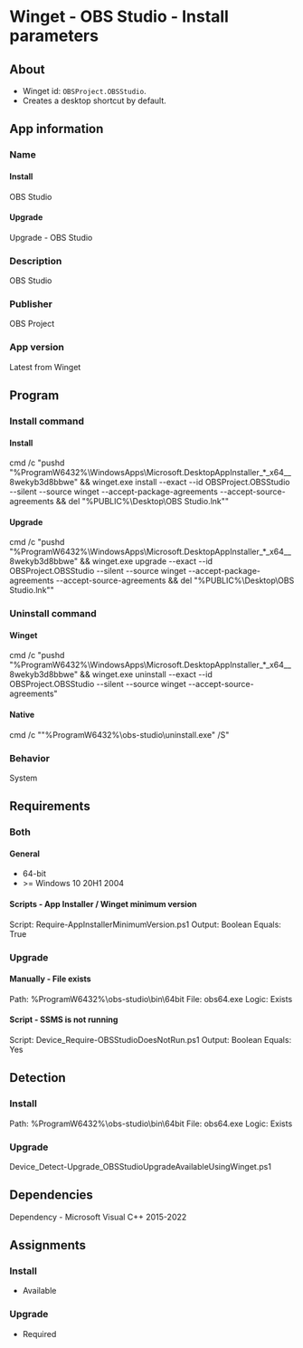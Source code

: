 # Winget - OBS Studio - Install parameters
## About
* Winget id: ```OBSProject.OBSStudio```.
* Creates a desktop shortcut by default.


## App information
### Name
#### Install
OBS Studio
#### Upgrade
Upgrade - OBS Studio

### Description
OBS Studio

### Publisher
OBS Project

### App version
Latest from Winget


## Program
### Install command
#### Install
cmd /c "pushd "%ProgramW6432%\WindowsApps\Microsoft.DesktopAppInstaller_*_x64__8wekyb3d8bbwe" && winget.exe install --exact --id OBSProject.OBSStudio --silent --source winget --accept-package-agreements --accept-source-agreements && del "%PUBLIC%\Desktop\OBS Studio.lnk""
#### Upgrade
cmd /c "pushd "%ProgramW6432%\WindowsApps\Microsoft.DesktopAppInstaller_*_x64__8wekyb3d8bbwe" && winget.exe upgrade --exact --id OBSProject.OBSStudio --silent --source winget --accept-package-agreements --accept-source-agreements && del "%PUBLIC%\Desktop\OBS Studio.lnk""

### Uninstall command
#### Winget
cmd /c "pushd "%ProgramW6432%\WindowsApps\Microsoft.DesktopAppInstaller_*_x64__8wekyb3d8bbwe" && winget.exe uninstall --exact --id OBSProject.OBSStudio --silent --source winget --accept-source-agreements"
#### Native
cmd /c ""%ProgramW6432%\obs-studio\uninstall.exe" /S"

### Behavior
System


## Requirements
### Both
#### General
* 64-bit
* \>= Windows 10 20H1 2004
#### Scripts - App Installer / Winget minimum version
Script: Require-AppInstallerMinimumVersion.ps1
Output: Boolean
Equals: True

### Upgrade
#### Manually - File exists
Path:  %ProgramW6432%\obs-studio\bin\64bit
File:  obs64.exe
Logic: Exists
#### Script - SSMS is not running
Script: Device_Require-OBSStudioDoesNotRun.ps1
Output: Boolean
Equals: Yes


## Detection
### Install
Path:  %ProgramW6432%\obs-studio\bin\64bit
File:  obs64.exe
Logic: Exists

### Upgrade
Device_Detect-Upgrade_OBSStudioUpgradeAvailableUsingWinget.ps1


## Dependencies
Dependency - Microsoft Visual C++ 2015-2022


## Assignments
### Install
* Available

### Upgrade
* Required
